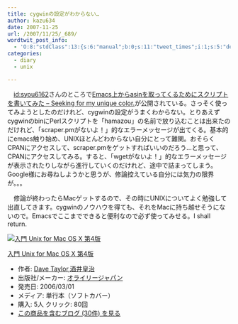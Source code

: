 ```yaml
---
title: cygwinの設定がわからない…
author: kazu634
date: 2007-11-25
url: /2007/11/25/_689/
wordtwit_post_info:
  - 'O:8:"stdClass":13:{s:6:"manual";b:0;s:11:"tweet_times";i:1;s:5:"delay";i:0;s:7:"enabled";i:1;s:10:"separation";s:2:"60";s:7:"version";s:3:"3.7";s:14:"tweet_template";b:0;s:6:"status";i:2;s:6:"result";a:0:{}s:13:"tweet_counter";i:2;s:13:"tweet_log_ids";a:1:{i:0;i:3323;}s:9:"hash_tags";a:0:{}s:8:"accounts";a:1:{i:0;s:7:"kazu634";}}'
categories:
  - diary
  - unix

---
```

<div class="section">
<p>
    　<a href="http://d.hatena.ne.jp/syou6162/" onclick="__gaTracker('send', 'event', 'outbound-article', 'http://d.hatena.ne.jp/syou6162/', 'id:syou6162');">id:syou6162</a>さんのところで<a href="http://d.hatena.ne.jp/syou6162/20071118/1195353605" onclick="__gaTracker('send', 'event', 'outbound-article', 'http://d.hatena.ne.jp/syou6162/20071118/1195353605', 'Emacs上からasinを取ってくるためにスクリプトを書いてみた &#8211; Seeking for my unique color.');" target="_blank">Emacs上からasinを取ってくるためにスクリプトを書いてみた &#8211; Seeking for my unique color.</a>が公開されている。さっそく使ってみようとしたのだけれど、cygwinの設定がうまくわからない。とりあえずcygwinのbinにPerlスクリプトを「hamazou」の名前で放り込むことは出来たのだけれど、「scraper.pmがないよ！」的なエラーメッセージが出てくる。基本的にemacs触り始め、UNIXほとんどわからない自分にとって難関。おそらくCPANにアクセスして、scraper.pmをゲットすればいいのだろう…と思って、CPANにアクセスしてみる。すると、「wgetがないよ！」的なエラーメッセージが表示されたりしながら進行していくのだけれど、途中で詰まってしまう。Google様にお尋ねしようかと思うが、修論控えている自分には気力の限界が。。。
</p>
  
<p>
    　修論が終わったらMacゲットするので、その時にUNIXについてよく勉強して出直してきます。cygwinのノウハウを得ても、それをMacに持ち越せそうにないので。Emacsでここまでできると便利なので必ず使ってみせる。I shall return.
</p>
  
<div class="hatena-asin-detail">
<a href="http://www.amazon.co.jp/dp/4873112745/?tag=hatena_st1-22&ascsubtag=d-7ibv" onclick="__gaTracker('send', 'event', 'outbound-article', 'http://www.amazon.co.jp/dp/4873112745/?tag=hatena_st1-22&ascsubtag=d-7ibv', '');"><img src="https://images-na.ssl-images-amazon.com/images/I/51XNGB9K3XL._SL160_.jpg" class="hatena-asin-detail-image" alt="入門 Unix for Mac OS X 第4版" title="入門 Unix for Mac OS X 第4版" /></a></p> 
    
<div class="hatena-asin-detail-info">
<p class="hatena-asin-detail-title">
<a href="http://www.amazon.co.jp/dp/4873112745/?tag=hatena_st1-22&ascsubtag=d-7ibv" onclick="__gaTracker('send', 'event', 'outbound-article', 'http://www.amazon.co.jp/dp/4873112745/?tag=hatena_st1-22&ascsubtag=d-7ibv', '入門 Unix for Mac OS X 第4版');">入門 Unix for Mac OS X 第4版</a>
</p>
      
<ul>
<li>
<span class="hatena-asin-detail-label">作者:</span> <a href="http://d.hatena.ne.jp/keyword/Dave%20Taylor" onclick="__gaTracker('send', 'event', 'outbound-article', 'http://d.hatena.ne.jp/keyword/Dave%20Taylor', 'Dave Taylor');" class="keyword">Dave Taylor</a>,<a href="http://d.hatena.ne.jp/keyword/%BC%F2%B0%E6%B9%C4%BC%A3" onclick="__gaTracker('send', 'event', 'outbound-article', 'http://d.hatena.ne.jp/keyword/%BC%F2%B0%E6%B9%C4%BC%A3', '酒井皇治');" class="keyword">酒井皇治</a>
</li>
<li>
<span class="hatena-asin-detail-label">出版社/メーカー:</span> <a href="http://d.hatena.ne.jp/keyword/%A5%AA%A5%E9%A5%A4%A5%EA%A1%BC%A5%B8%A5%E3%A5%D1%A5%F3" onclick="__gaTracker('send', 'event', 'outbound-article', 'http://d.hatena.ne.jp/keyword/%A5%AA%A5%E9%A5%A4%A5%EA%A1%BC%A5%B8%A5%E3%A5%D1%A5%F3', 'オライリージャパン');" class="keyword">オライリージャパン</a>
</li>
<li>
<span class="hatena-asin-detail-label">発売日:</span> 2006/03/01
</li>
<li>
<span class="hatena-asin-detail-label">メディア:</span> 単行本（ソフトカバー）
</li>
<li>
<span class="hatena-asin-detail-label">購入</span>: 5人 <span class="hatena-asin-detail-label">クリック</span>: 80回
</li>
<li>
<a href="http://d.hatena.ne.jp/asin/4873112745" onclick="__gaTracker('send', 'event', 'outbound-article', 'http://d.hatena.ne.jp/asin/4873112745', 'この商品を含むブログ (30件) を見る');" target="_blank">この商品を含むブログ (30件) を見る</a>
</li>
</ul>
</div>
    
<div class="hatena-asin-detail-foot">
</div>
</div>
</div>
